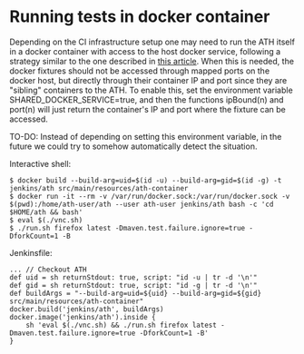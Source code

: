 # Running tests in docker container

Depending on the CI infrastructure setup one may need to run the ATH itself in a docker container with access to the host docker service, following a strategy similar to the one described in [this article](http://jpetazzo.github.io/2015/09/03/do-not-use-docker-in-docker-for-ci/). When this is needed, the docker fixtures should not be accessed through mapped ports on the docker host, but directly through their container IP and port since they are "sibling" containers to the ATH. To enable this, set the environment variable SHARED_DOCKER_SERVICE=true, and then the functions ipBound(n) and port(n) will just return the container's IP and port where the fixture can be accessed.

TO-DO: Instead of depending on setting this environment variable, in the future we could try to somehow automatically detect the situation.

Interactive shell:

    $ docker build --build-arg=uid=$(id -u) --build-arg=gid=$(id -g) -t jenkins/ath src/main/resources/ath-container
    $ docker run -it --rm -v /var/run/docker.sock:/var/run/docker.sock -v $(pwd):/home/ath-user/ath --user ath-user jenkins/ath bash -c 'cd $HOME/ath && bash'
    $ eval $(./vnc.sh)
    $ ./run.sh firefox latest -Dmaven.test.failure.ignore=true -DforkCount=1 -B

Jenkinsfile:

    ... // Checkout ATH
    def uid = sh returnStdout: true, script: "id -u | tr -d '\n'"
    def gid = sh returnStdout: true, script: "id -g | tr -d '\n'"
    def buildArgs = "--build-arg=uid=${uid} --build-arg=gid=${gid} src/main/resources/ath-container"
    docker.build('jenkins/ath', buildArgs)
    docker.image('jenkins/ath').inside {
        sh 'eval $(./vnc.sh) && ./run.sh firefox latest -Dmaven.test.failure.ignore=true -DforkCount=1 -B'
    }
